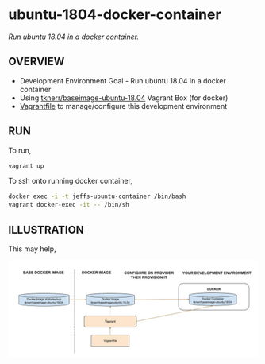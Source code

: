 # ubuntu-1804-docker-container

_Run ubuntu 18.04 in a docker container._

## OVERVIEW

* Development Environment Goal - Run ubuntu 18.04 in a docker container
* Using
  [tknerr/baseimage-ubuntu-18.04](https://app.vagrantup.com/tknerr/boxes/baseimage-ubuntu-18.04)
  Vagrant Box (for docker)
* [Vagrantfile](https://github.com/JeffDeCola/my-vagrant-boxes/blob/master/for-docker/ubuntu-1804-docker-container/Vagrantfile)
  to manage/configure this development environment

## RUN

To run,

```bash
vagrant up
```

To ssh onto running docker container,

```bash
docker exec -i -t jeffs-ubuntu-container /bin/bash
vagrant docker-exec -it -- /bin/sh
```

## ILLUSTRATION

This may help,

![IMAGE - ubuntu-1804-docker-container - IMAGE](../../docs/pics/ubuntu-1804-docker-container.jpg)